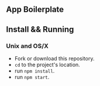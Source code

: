 App Boilerplate
-------

## Install && Running

### Unix and OS/X

- Fork or download this repository.
- `cd` to the project's location.
-  run `npm install`.
-  run `npm start`.
